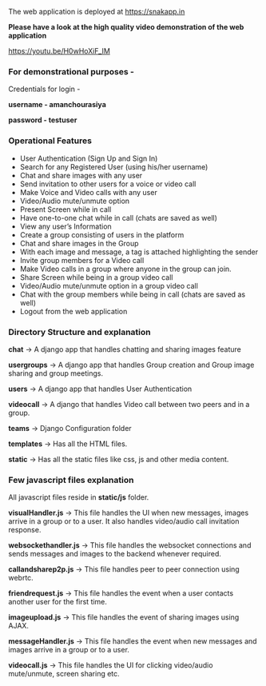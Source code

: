 The web application is deployed at https://snakapp.in

<b>Please have a look at the high quality video demonstration of the web application</b> 

https://youtu.be/H0wHoXiF_IM

<h3>For demonstrational purposes - </h3>
Credentials for login - 

<b>username - amanchourasiya</b>

<b>password - testuser</b>

<h3>Operational Features  </h3>
<ul>
<li> User Authentication (Sign Up and Sign In)</li>

<li> Search for any Registered User (using his/her username)</li>

<li> Chat and share images with any user</li>

<li> Send invitation to other users for a voice or video call</li>

<li> Make Voice and Video calls with any user</li>

<li> Video/Audio mute/unmute option</li>

<li> Present Screen while in call</li>

<li> Have one-to-one chat while in call (chats are saved as well)</li>

<li> View any user’s Information</li>

<li> Create a group consisting of users in the platform</li>

<li> Chat and share images in the Group</li>

<li> With each image and message, a tag is attached highlighting the sender</li>

<li> Invite group members for a Video call</li>

<li> Make Video calls in a group where anyone in the group can join.</li>

<li> Share Screen while being in a group video call</li>

<li> Video/Audio mute/unmute option in a group video call</li>

<li> Chat with the group members while being in call (chats are saved as well)</li>

<li> Logout from the web application</li>
</ul>

<h3>Directory Structure and explanation </h3>

<b>chat</b> -> A django app that handles chatting and sharing images feature

<b>usergroups</b> -> A django app that handles Group creation and Group image sharing and group meetings.

<b>users</b> -> A django app that handles User Authentication

<b>videocall</b> -> A django that handles Video call between two peers and in a group.

<b>teams</b> -> Django Configuration folder

<b>templates</b> -> Has all the HTML files.

<b>static</b> -> Has all the static files like css, js and other media content.

<h3>Few javascript files explanation</h3>

All javascript files reside in <b>static/js</b> folder.


<b>visualHandler.js</b> -> This file handles the UI when new messages, images arrive in a group or to a user. It also handles video/audio call invitation response.

<b>websockethandler.js</b> -> This file handles the websocket connections and sends messages and images to the backend whenever required.

<b>callandsharep2p.js</b> -> This file handles peer to peer connection using webrtc.

<b>friendrequest.js</b> -> This file handles the event when a user contacts another user for the first time.

<b>imageupload.js</b> -> This file handles the event of sharing images using AJAX.

<b>messageHandler.js</b> -> This file handles the event when new messages and images arrive in a group or
to a user.

<b>videocall.js</b> -> This file handles the UI for clicking video/audio mute/unmute, screen sharing etc.
